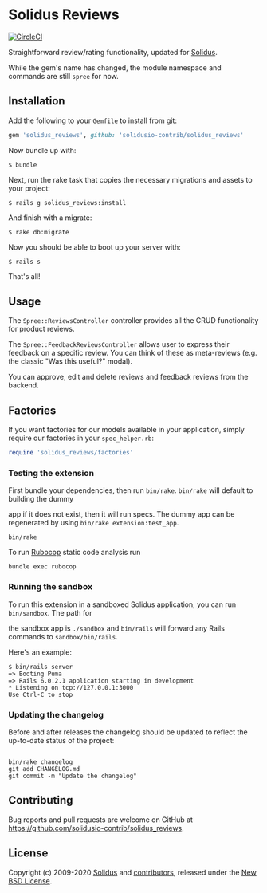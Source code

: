 # Solidus Reviews

[![CircleCI](https://circleci.com/gh/solidusio-contrib/solidus_reviews.svg?style=svg)](https://circleci.com/gh/solidusio-contrib/solidus_reviews)

Straightforward review/rating functionality, updated for [Solidus](https://solidus.io).

While the gem's name has changed, the module namespace and commands are still `spree` for now.

## Installation

Add the following to your `Gemfile` to install from git:

```ruby
gem 'solidus_reviews', github: 'solidusio-contrib/solidus_reviews'
```

Now bundle up with:

```console
$ bundle
```

Next, run the rake task that copies the necessary migrations and assets to your project:

```console
$ rails g solidus_reviews:install
```

And finish with a migrate:

```console
$ rake db:migrate
```

Now you should be able to boot up your server with:

```console
$ rails s
```

That's all!

## Usage

The `Spree::ReviewsController` controller provides all the CRUD functionality for product reviews.

The `Spree::FeedbackReviewsController` allows user to express their feedback on a specific review.
You can think of these as meta-reviews (e.g. the classic "Was this useful?" modal).

You can approve, edit and delete reviews and feedback reviews from the backend.

## Factories

If you want factories for our models available in your application, simply require our factories in
your `spec_helper.rb`:

```ruby
require 'solidus_reviews/factories'
```

### Testing the extension

First bundle your dependencies, then run `bin/rake`. `bin/rake` will default to building the dummy

app if it does not exist, then it will run specs. The dummy app can be regenerated by using
`bin/rake extension:test_app`.

```shell
bin/rake
```

To run [Rubocop](https://github.com/bbatsov/rubocop) static code analysis run

```shell
bundle exec rubocop
```

### Running the sandbox

To run this extension in a sandboxed Solidus application, you can run `bin/sandbox`. The path for

the sandbox app is `./sandbox` and `bin/rails` will forward any Rails commands to
`sandbox/bin/rails`.

Here's an example:

```
$ bin/rails server
=> Booting Puma
=> Rails 6.0.2.1 application starting in development
* Listening on tcp://127.0.0.1:3000
Use Ctrl-C to stop
```

### Updating the changelog

Before and after releases the changelog should be updated to reflect the up-to-date status of
the project:
```shell

bin/rake changelog
git add CHANGELOG.md
git commit -m "Update the changelog"
```

## Contributing

Bug reports and pull requests are welcome on GitHub at <https://github.com/solidusio-contrib/solidus_reviews>.

## License

Copyright (c) 2009-2020 [Solidus](https://github.com/solidusio) and [contributors](https://github.com/solidusio-contrib/solidus_reviews/graphs/contributors),
released under the [New BSD License](https://github.com/solidusio-contrib/solidus_reviews/blob/master/LICENSE.md).

